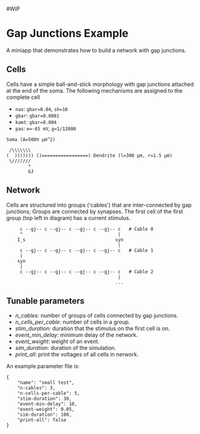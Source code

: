 
#WIP

# Gap Junctions Example
A miniapp that demonstrates how to build a network with gap junctions.

## Cells
Cells have a simple ball-and-stick morphology with gap junctions attached at the
end of the soma. The following mechanisms are assigned to the complete cell

- `nax`: `gbar=0.04`, `sh=10`
- `gbar`: `gbar=0.0001`
- `kamt`: `gbar=0.004`
- `pas`: `e=-65 mV`, `g=1/12000`

```
Soma (A=500π µm^2)

 /\\\\\\\
(  ))))))) ()=================) Dendrite (l=300 µm, r=1.5 µm)
 \///////
        * 
        GJ
```

## Network
Cells are structured into groups ('cables') that are inter-connected by gap
junctions; Groups are connected by synapses. The first cell of the first group
(top left in diagram) has a current stimulus.

```
     c --gj-- c --gj-- c --gj-- c --gj-- c   # Cable 0
     ^                                   |
    I_s                                 syn
                                         |
     c --gj-- c --gj-- c --gj-- c --gj-- c   # Cable 1
     |
    syn
     |
     c --gj-- c --gj-- c --gj-- c --gj-- c   # Cable 2
                                         |
                                        ...
```
     
## Tunable parameters
* _n_cables_: number of groups of cells connected by gap junctions.
* _n_cells_per_cable_: number of cells in a group.
* _stim_duration_: duration that the stimulus on the first cell is on. 
* _event_min_delay_: minimum delay of the network.
* _event_weight_: weight of an event.
* _sim_duration_: duration of the simulation. 
* _print_all_: print the voltages of all cells in nerwork.

An example parameter file is:
```
{
    "name": "small test",
    "n-cables": 3,
    "n-cells-per-cable": 5,
    "stim-duration": 30,
    "event-min-delay": 10,
    "event-weight": 0.05,
    "sim-duration": 100, 
    "print-all": false
}
```

